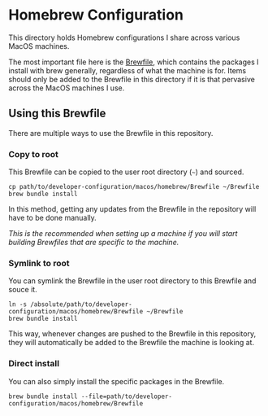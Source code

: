 # Homebrew Configuration
This directory holds Homebrew configurations I share across various MacOS machines.

The most important file here is the [Brewfile](https://thoughtbot.com/blog/brewfile-a-gemfile-but-for-homebrew),
which contains the packages I install with brew generally, regardless of what the machine is for. Items should
only be added to the Brewfile in this directory if it is that pervasive across the MacOS machines I use.

## Using this Brewfile
There are multiple ways to use the Brewfile in this repository.

### Copy to root
This Brewfile can be copied to the user root directory (`~`) and sourced.

```shell
cp path/to/developer-configuration/macos/homebrew/Brewfile ~/Brewfile
brew bundle install
```

In this method, getting any updates from the Brewfile in the repository will have to be done manually.

*This is the recommended when setting up a machine if you will start
building Brewfiles that are specific to the machine.*

### Symlink to root
You can symlink the Brewfile in the user root directory to this Brewfile and souce it.

```shell
ln -s /absolute/path/to/developer-configuration/macos/homebrew/Brewfile ~/Brewfile
brew bundle install
```

This way, whenever changes are pushed to the Brewfile in this repository, they will automatically be added
to the Brewfile the machine is looking at.

### Direct install
You can also simply install the specific packages in the Brewfile.

```shell
brew bundle install --file=path/to/developer-configuration/macos/homebrew/Brewfile
```
